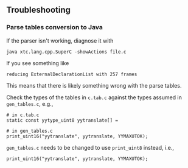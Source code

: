 ## Troubleshooting

### Parse tables conversion to Java

If the parser isn't working, diagnose it with

    java xtc.lang.cpp.SuperC -showActions file.c
    
If you see something like

    reducing ExternalDeclarationList with 257 frames
    
This means that there is likely something wrong with the parse tables.

Check the types of the tables in `c.tab.c` against the types assumed in `gen_tables.c`, e.g.,

    # in c.tab.c
    static const yytype_uint8 yytranslate[] =
    
    # in gen_tables.c
    print_uint16("yytranslate", yytranslate, YYMAXUTOK);
    
`gen_tables.c` needs to be changed to use `print_uint8` instead, i.e.,

    print_uint16("yytranslate", yytranslate, YYMAXUTOK);
